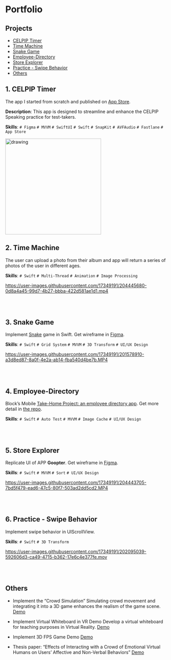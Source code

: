 # Portfolio

## Projects
- [CELPIP Timer](#1-celpip-timer)
- [Time Machine](#2-time-machine)
- [Snake Game](#3-snake-game)
- [Employee-Directory](#4-employee-directory)
- [Store Explorer](#5-store-explorer)
- [Practice - Swipe Behavior](#6-practice---swipe-behavior)
- [Others](#others)

## 1. CELPIP Timer
The app I started from scratch and published on [App Store](https://apps.apple.com/ca/app/celpip-timer/id6740115229).<br>

  **Description**: This app is designed to streamline and enhance the CELPIP Speaking practice for test-takers.
  
  **Skills**: `# Figma` `# MVVM` `# SwiftUI` `# Swift` `# SnapKit` `# AVFAudio` `# Fastlane` `# App Store`

<img src="https://github.com/user-attachments/assets/345e7262-a3aa-408c-b559-3ff23f57bd68" alt="drawing" width="300"/>

<br>
<be>

## 2. Time Machine
The user can upload a photo from their album and app will return a series of photos of the user in different ages.<br>

**Skills**: `# Swift` `# Multi-Thread` `# Animation` `# Image Processing`

https://user-images.githubusercontent.com/17349191/204445680-0d8a4a45-99d7-4b27-bbba-422d581ae1d1.mp4

<br>
<br>

## 3. Snake Game
Implement [Snake](https://en.wikipedia.org/wiki/Snake_(video_game_genre)) game in Swift. Get wireframe in [Figma](https://www.figma.com/file/7e9DoznfxOaWF6v3wgppah/Snake-Game?node-id=0%3A1&t=JPYyliBkOMv9jGSG-1).<br>

**Skills**: `# Swift` `# Grid System` `# MVVM` `# 3D Transform` `# UI/UX Design` 

https://user-images.githubusercontent.com/17349191/201578910-a3d8ed87-8a0f-4e2a-ab14-fba540d4be7b.MP4

<br>
<br>

## 4. Employee-Directory
Block’s Mobile [Take-Home Project: an employee directory app](https://square.github.io/microsite/mobile-interview-project/#hello). Get more detail in [the repo](https://github.com/garyhsu123/Employee-Directory/blob/main/README.md).

**Skills**: `# Swift` `# Auto Test` `# MVVM` `# Image Cache` `# UI/UX Design` 

<br>
<br>

## 5. Store Explorer
Replicate UI of APP **Goopter**. Get wireframe in [Figma](https://www.figma.com/file/omodCZvVv8M8imzyvsC5aO/Replicate-UI-(Goopter)?node-id=0%3A1&t=JI31XjPFsmAcwuLm-1).

**Skills**: `# Swift` `# MVVM` `# Sort` `# UI/UX Design` 

https://user-images.githubusercontent.com/17349191/204443705-7bd5f479-ead6-47c5-80f7-503ad2dd5cd2.MP4

<br>
<br>

## 6. Practice - Swipe Behavior
Implement swipe behavior in UIScrollView.

**Skills**: `# Swift` `# 3D Transform`

https://user-images.githubusercontent.com/17349191/202095039-592606d3-ca49-4715-b362-17e6c4e377fe.mov

<br>
<br>

## Others

* Implement the “Crowd Simulation”
Simulating crowd movement and integrating it into a 3D game enhances the realism of the game scene.
[Demo](https://youtu.be/t2aL8AKJbec?si=YxBPBgISvYOCqAPb)

* Implement Virtual Whiteboard in VR Demo
Develop a virtual whiteboard for teaching purposes in Virtual Reality.
[Demo](https://youtu.be/rzwoSUvpTUY?si=SxlGGfwirWRI0-VL)

* Implement 3D FPS Game Demo
[Demo](https://youtu.be/PKyRy5AWPKc?si=Mgc7F_5XmqdhBo46)

* Thesis paper: “Effects of Interacting with a Crowd of Emotional Virtual Humans on Users’ Affective and Non-Verbal Behaviors”
[Demo](https://youtu.be/ChyHmQmtHi8?si=y-wSxcfHQBNKvYMv)
